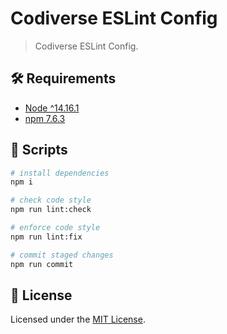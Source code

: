 # Codiverse ESLint Config

> Codiverse ESLint Config.

## 🛠 Requirements

- [Node ^14.16.1](https://nodejs.org)
- [npm 7.6.3](https://www.npmjs.com)

## 📜 Scripts

```bash
# install dependencies
npm i

# check code style
npm run lint:check

# enforce code style
npm run lint:fix

# commit staged changes
npm run commit
```

## 🧾 License

Licensed under the [MIT License](./LICENSE).

